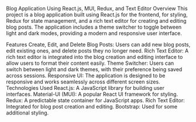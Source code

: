 Blog Application Using React.js, MUI, Redux, and Text Editor
Overview
This project is a blog application built using React.js for the frontend, for styling, Redux for state management, and a rich text editor for creating and editing blog posts. The application includes a theme switcher to toggle between light and dark modes, providing a modern and responsive user interface.

Features
Create, Edit, and Delete Blog Posts: Users can add new blog posts, edit existing ones, and delete posts they no longer need.
Rich Text Editor: A rich text editor is integrated into the blog creation and editing interface to allow users to format their content easily.
Theme Switcher: Users can switch between light and dark themes, with their preference being saved across sessions.
Responsive UI: The application is designed to be responsive and works seamlessly across different screen sizes.
Technologies Used
React.js: A JavaScript library for building user interfaces.
Material-UI (MUI): A popular React UI framework for styling.
Redux: A predictable state container for JavaScript apps.
Rich Text Editor: Integrated for blog post creation and editing.
Bootstrap: Used for some additional styling.
